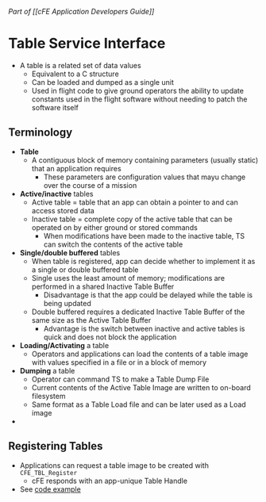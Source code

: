 *Part of [[cFE Application Developers Guide]]*

# Table Service Interface
- A table is a related set of data values
	- Equivalent to a C structure
	- Can be loaded and dumped as a single unit 
	- Used in flight code to give ground operators the ability to update constants used in the flight software without needing to patch the software itself

## Terminology
- **Table**
	- A contiguous block of memory containing parameters (usually static) that an application requires
		- These parameters are configuration values that mayu change over the course of a mission
- **Active/inactive** tables
	- Active table = table that an app can obtain a pointer to and can access stored data
	- Inactive table = complete copy of the active table that can be operated on by either ground or stored commands
		- When modifications have been made to the inactive table, TS can switch the contents of the active table
- **Single/double buffered** tables
	- When table is registered, app can decide whether to implement it as a single or double buffered table
	- Single uses the least amount of memory; modifications are performed in a shared Inactive Table Buffer
		- Disadvantage is that the app could be delayed while the table is being updated
	- Double buffered requires a dedicated Inactive Table Buffer of the same size as the Active Table Buffer
		- Advantage is the switch between inactive and active tables is quick and does not block the application
- **Loading/Activating** a table
	- Operators and applications can load the contents of a table image with values specified in a file or in a block of memory
- **Dumping** a table
	- Operator can command TS to make a Table Dump File
	- Current contents of the Active Table Image are written to on-board filesystem
	- Same format as a Table Load file and can be later used as a Load image
-
## Registering Tables
- Applications can request a table image to be created with `CFE_TBL_Register`
	- cFE responds with an app-unique Table Handle
- See [code example](https://github.com/nasa/cFE/blob/main/docs/cFE%20Application%20Developers%20Guide.md#82-registering-tables)

